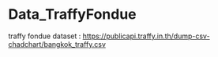 # Data_TraffyFondue
traffy fondue dataset : https://publicapi.traffy.in.th/dump-csv-chadchart/bangkok_traffy.csv
